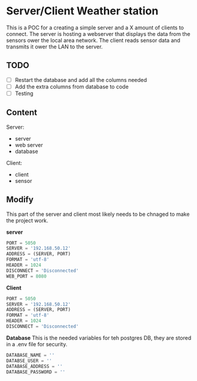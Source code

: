 # Server/Client Weather station

This is a POC for a creating a simple server and a X amount of clients to connect. The server is hosting a webserver that displays the data from the sensors ower the local area network. The client reads sensor data and transmits it ower the LAN to the server. 

## TODO
- [ ] Restart the database and add all the columns needed
- [ ] Add the extra columns from database to code
- [ ] Testing 

## Content
Server:
- server
- web server
- database

Client:
- client
- sensor

## Modify
This part of the server and client most likely needs to be chnaged to make the project work.

**server**
```python
PORT = 5050
SERVER = '192.168.50.12'
ADDRESS = (SERVER, PORT)
FORMAT = 'utf-8'
HEADER = 1024
DISCONNECT = 'Disconnected'
WEB_PORT = 8080
```

**Client**
```python
PORT = 5050
SERVER = '192.168.50.12' 
ADDRESS = (SERVER, PORT)
FORMAT = 'utf-8'
HEADER = 1024
DISCONNECT = 'Disconnected'
```

**Database**
This is the needed variables for teh postgres DB, they are stored in a .env file for security.

```python
DATABASE_NAME = ''
DATABSE_USER = ''
DATABASE_ADDRESS = ''
DATABASE_PASSWORD = ''
```
